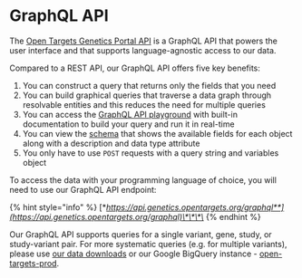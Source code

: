 # GraphQL API

The [Open Targets Genetics Portal API](https://api.genetics.opentargets.org/) is a GraphQL API that powers the user interface and that supports language-agnostic access to our data.

Compared to a REST API, our GraphQL API offers five key benefits:

1. You can construct a query that returns only the fields that you need
2. You can build graphical queries that traverse a data graph through resolvable entities and this reduces the need for multiple queries
3. You can access the [GraphQL API playground](https://api.genetics.opentargets.org/graphql/browser) with built-in documentation to build your query and run it in real-time 
4. You can view the [schema](https://api.genetics.opentargets.org/graphql/schema) that shows the available fields for each object along with a description and data type attribute 
5. You only have to use `POST` requests with a query string and variables object

To access the data with your programming language of choice, you will need to use our GraphQL API endpoint:

{% hint style="info" %}
[**https://api.genetics.opentargets.org/graphql**](https://api.genetics.opentargets.org/graphql)\*\*\*\*
{% endhint %}

Our GraphQL API supports queries for a single variant, gene, study, or study-variant pair. For more systematic queries \(e.g. for multiple variants\), please use [our data downloads](../data-download.md) or our Google BigQuery instance - [open-targets-prod](https://console.cloud.google.com/bigquery?project=open-targets-prod).

